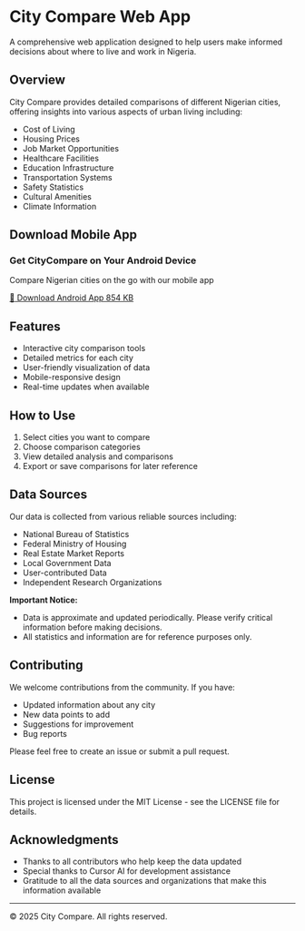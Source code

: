 # City Compare Web App

A comprehensive web application designed to help users make informed decisions about where to live and work in Nigeria.

## Overview

City Compare provides detailed comparisons of different Nigerian cities, offering insights into various aspects of urban living including:

- Cost of Living
- Housing Prices
- Job Market Opportunities
- Healthcare Facilities
- Education Infrastructure
- Transportation Systems
- Safety Statistics
- Cultural Amenities
- Climate Information

## Download Mobile App

<div class="download-section">
    <h3>Get CityCompare on Your Android Device</h3>
    <p>Compare Nigerian cities on the go with our mobile app</p>
    <a href="https://www.upload-apk.com/rY7ejP1yku7HZb8" class="download-button">
        <span class="icon">📱</span>
        Download Android App
        <span class="download-badge">854 KB</span>
    </a>
</div>

## Features

- Interactive city comparison tools
- Detailed metrics for each city
- User-friendly visualization of data
- Mobile-responsive design
- Real-time updates when available

## How to Use

1. Select cities you want to compare
2. Choose comparison categories
3. View detailed analysis and comparisons
4. Export or save comparisons for later reference

## Data Sources

Our data is collected from various reliable sources including:
- National Bureau of Statistics
- Federal Ministry of Housing
- Real Estate Market Reports
- Local Government Data
- User-contributed Data
- Independent Research Organizations

**Important Notice:** 
* Data is approximate and updated periodically. Please verify critical information before making decisions.
* All statistics and information are for reference purposes only.

## Contributing

We welcome contributions from the community. If you have:
- Updated information about any city
- New data points to add
- Suggestions for improvement
- Bug reports

Please feel free to create an issue or submit a pull request.

## License

This project is licensed under the MIT License - see the LICENSE file for details.

## Acknowledgments

- Thanks to all contributors who help keep the data updated
- Special thanks to Cursor AI for development assistance
- Gratitude to all the data sources and organizations that make this information available

---

© 2025 City Compare. All rights reserved.